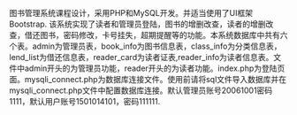 图书管理系统课程设计，采用PHP和MySQL开发。并适当使用了UI框架Bootstrap. 该系统实现了读者和管理员登陆，图书的增删改查，读者的增删改查，借还图书，密码修改，卡号挂失，超期提醒等的功能。本系统数据库中共有六个表。admin为管理员表，book_info为图书信息表，class_info为分类信息表，lend_list为借还信息表，reader_card为读者证表,reader_info为读者信息表。文件中admin开头的为管理员功能，reader开头的为读者功能。index.php为登陆页面。mysqli_connect.php为数据库连接文件。使用前请将sql文件导入数据库并在mysqli_connect.php文件中配置数据库连接。默认管理员账号20061001密码1111，默认用户账号1501014101，密码111111.
